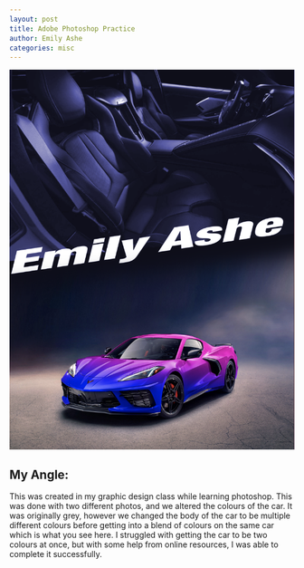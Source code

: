 ```yaml
---
layout: post
title: Adobe Photoshop Practice
author: Emily Ashe
categories: misc
---
```



![Netlify CMS Screenshot](/assets/img/uploads/car.jpeg)

**My Angle:**
---
This was created in my graphic design class while learning photoshop. This was done with two different photos, and we altered the colours of the car. It was originally grey, however we changed the body of the car to be multiple different colours before getting into a blend of colours on the same car which is what you see here. I struggled with getting the car to be two colours at once, but with some help from online resources, I was able to complete it successfully.

